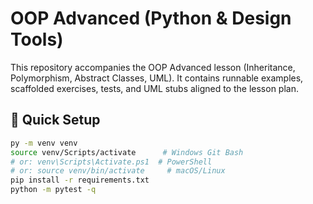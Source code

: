 # OOP Advanced (Python & Design Tools)

This repository accompanies the OOP Advanced lesson (Inheritance, Polymorphism, Abstract Classes, UML).
It contains runnable examples, scaffolded exercises, tests, and UML stubs aligned to the lesson plan.

## 🚀 Quick Setup

```bash
py -m venv venv
source venv/Scripts/activate      # Windows Git Bash
# or: venv\Scripts\Activate.ps1  # PowerShell
# or: source venv/bin/activate     # macOS/Linux
pip install -r requirements.txt
python -m pytest -q
```
